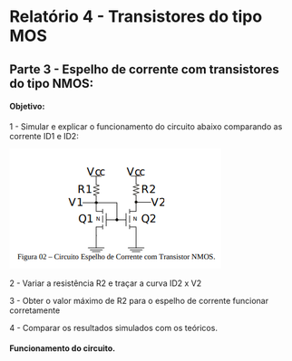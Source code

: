 # Relatório 4 -  Transistores do tipo MOS

## Parte 3 - Espelho de corrente com transistores do tipo NMOS:

#### Objetivo:

1 - Simular e explicar o funcionamento do circuito abaixo comparando as corrente ID1 e ID2:

![nome](/relatorio_eletronica_1/circ3.png)

2 - Variar a resistência R2 e traçar a curva ID2 x V2

3 - Obter o valor máximo de R2 para o espelho de corrente funcionar corretamente

4 - Comparar os resultados simulados com os teóricos.

#### Funcionamento do circuito.
